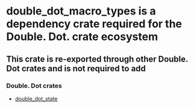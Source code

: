 # double_dot_macro_types is a dependency crate required for the Double. Dot. crate ecosystem

## This crate is re-exported through other Double. Dot crates and is not required to add

### Double. Dot crates
* [double_dot_state](https://crates.io/crates/double_dot_state)